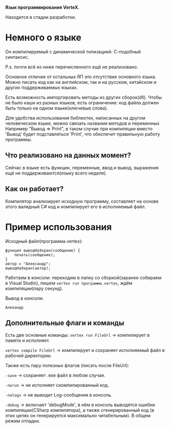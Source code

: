 **Язык программирования VerteX.**

Находится в стадии разработки.

Немного о языке
===============
Он компилируемый с динамической типизацией.
С-подобный синтаксис.

P.s. почти всё из ниже перечисленного ещё не реализовано.

Основное отличие от остальных ЯП это отсутствие основного языка.
Можно писать код как на английском, так и на русском, китайском и других поддерживаемых языках.

Есть возможность импортировать методы из других сборок(dll).
Чтобы не было каши из разных языков, есть ограничение: код файла должен быть только на одном языке(ключевые слова).

Для удобства использования библиотек, написанных на другом человеческом языке, можно связать названия методов и переменных
Например "Вывод => Print", в таком случае при компиляции вместо 'Вывод' будет подставляться 'Print', что обеспечит правильную работу программы.

Что реализовано на данных момент?
---------------------------------

Сейчас в языке есть функции, переменные, ввод и вывод, выражения ещё не поддерживаются(языку всего неделя).


Как он работает?
----------------

Компилятор анализирует исходную программу, составляет на основе этого валидный C# код и компилирует его в исполняемый файл.

Пример использования
====================

Исходный файл(программа.vertex):
```
функция выводНаЭкран(сообщение) {
	печать(сообщение);
}
автор = "Александр";
выводНаЭкран(автор);
```

Работаем в консоли: переходим в папку со сборкой(заранее собираем в Visual Studio),
пишем `vertex run программа.vertex`, ждём компиляции(пару секунд).

Вывод в консоли:
```
Алекандр
```

Дополнительные флаги и команды
-------------------------------

Есть две основные команды:
`vertex run FileUrl` -> компилирует в памяти и исполняет.

`vertex compile FileUrl` -> компилирует и сохраняет исполняемый файл в рабочей директории.

Также есть пару полезных флагов (писать после FileUrl):

`-save` -> сохраняет .exe файл в любом случае.

`-norun` -> не исполняет скомпилированный код.

`-nologs` -> не выводит Log-сообщения в консоль.

`-debug` -> включает 'debugMode', в нём в консоль выводятся ошибки компиляции(CSharp компилятора),
а также сгенерированный код (в этих целях он генерируется максимально читабельным). В общем режим отладки.
